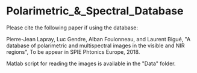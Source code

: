 # Polarimetric_&_Spectral_Database
Please cite the following paper if using the database:

Pierre-Jean Lapray, Luc Gendre, Alban Foulonneau, and Laurent Bigué,
"A database of polarimetric and multispectral images in the visible and NIR regions",
To be appear in SPIE Phtonics Europe, 2018.

Matlab script for reading the images is available in the "Data" folder.
